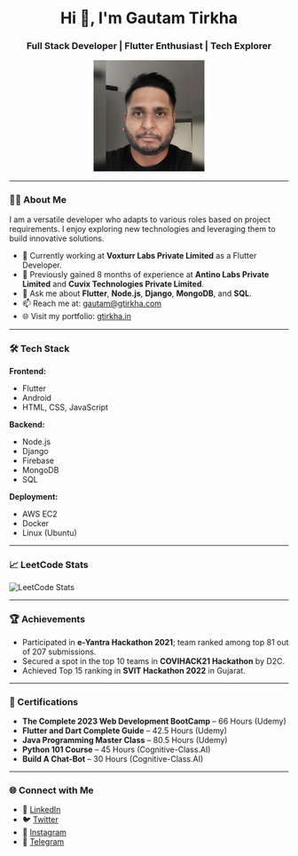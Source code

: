 <h1 align="center">Hi 👋, I'm Gautam Tirkha</h1>
<h3 align="center">Full Stack Developer | Flutter Enthusiast | Tech Explorer</h3>

<p align="center">
  <img src="./hero.jpg" width="200" alt="Gautam Tirkha"/>
</p>

---

### 🧑‍💻 About Me

I am a versatile developer who adapts to various roles based on project requirements. I enjoy exploring new technologies and leveraging them to build innovative solutions.

- 🔭 Currently working at **Voxturr Labs Private Limited** as a Flutter Developer.
- 🌱 Previously gained 8 months of experience at **Antino Labs Private Limited** and **Cuvix Technologies Private Limited**.
- 💬 Ask me about **Flutter**, **Node.js**, **Django**, **MongoDB**, and **SQL**.
- 📫 Reach me at: [gautam@gtirkha.com](mailto:gautam@gtirkha.com)
- 🌐 Visit my portfolio: [gtirkha.in](https://gtirkha.in/)

---

### 🛠️ Tech Stack

**Frontend:**
- Flutter
- Android
- HTML, CSS, JavaScript

**Backend:**
- Node.js
- Django
- Firebase
- MongoDB
- SQL

**Deployment:**
- AWS EC2
- Docker
- Linux (Ubuntu)

---

### 📈 LeetCode Stats

![LeetCode Stats](https://leetcard.jacoblin.cool/gktirkha)

---

### 🏆 Achievements

- Participated in **e-Yantra Hackathon 2021**; team ranked among top 81 out of 207 submissions.
- Secured a spot in the top 10 teams in **COVIHACK21 Hackathon** by D2C.
- Achieved Top 15 ranking in **SVIT Hackathon 2022** in Gujarat.

---

### 📜 Certifications

- **The Complete 2023 Web Development BootCamp** – 66 Hours (Udemy)
- **Flutter and Dart Complete Guide** – 42.5 Hours (Udemy)
- **Java Programming Master Class** – 80.5 Hours (Udemy)
- **Python 101 Course** – 45 Hours (Cognitive-Class.AI)
- **Build A Chat-Bot** – 30 Hours (Cognitive-Class.AI)

---

### 🌐 Connect with Me

- 💼 [LinkedIn](https://in.linkedin.com/in/gktirkha)
- 🐦 [Twitter](https://twitter.com/gktirkha)
- 📸 [Instagram](https://www.instagram.com/gktirkha)
- 💬 [Telegram](https://t.me/gktirkha)
